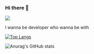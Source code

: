 ### Hi there 👋

<!--
**cozym/cozym** is a ✨ _special_ ✨ repository because its `README.md` (this file) appears on your GitHub profile.

Here are some ideas to get you started:

- 🔭 I’m currently working on ...
- 🌱 I’m currently learning ...
- 👯 I’m looking to collaborate on ...
- 🤔 I’m looking for help with ...
- 💬 Ask me about ...
- 📫 How to reach me: ...
- 😄 Pronouns: ...
- ⚡ Fun fact: ...
-->
<a href="https://kaydaela.tistory.com/" target="_blank"><img src="https://img.shields.io/badge/Blog-FF7F00?style=flat-square&logo=Tistory&logoColor=FFFFFF"/></a>

I wanna be developer who wanna be with

[![Top Langs](https://github-readme-stats.vercel.app/api/top-langs/?username=cozym&layout=compact)](https://github.com/cozym/github-readme-stats)

![Anurag's GitHub stats](https://github-readme-stats.vercel.app/api?username=cozym&show_icons=true&theme=radical)
